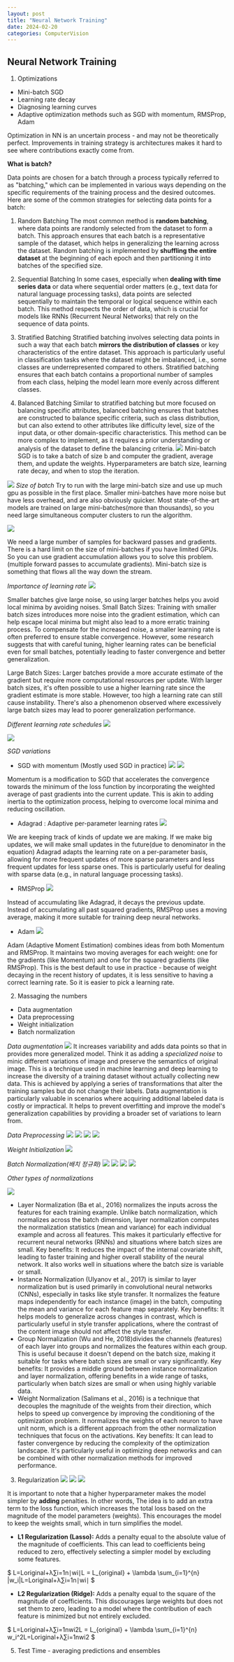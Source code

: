 ```yaml
---
layout: post
title: "Neural Network Training"
date: 2024-02-20
categories: ComputerVision
---
```


## Neural Network Training

1. Optimizations
- Mini-batch SGD
- Learning rate decay
- Diagnosing learning curves
- Adaptive optimization methods such as SGD with momentum, RMSProp, Adam

Optimization in NN is an uncertain process - and may not be theoretically perfect. Improvements in training strategy is architectures makes it hard to see where contributions exactly come from. 

**What is batch?**

Data points are chosen for a batch through a process typically referred to as "batching," which can be implemented in various ways depending on the specific requirements of the training process and the desired outcomes. Here are some of the common strategies for selecting data points for a batch:

1. Random Batching
The most common method is **random batching**, where data points are randomly selected from the dataset to form a batch. This approach ensures that each batch is a representative sample of the dataset, which helps in generalizing the learning across the dataset. Random batching is implemented by **shuffling the entire dataset** at the beginning of each epoch and then partitioning it into batches of the specified size.

2. Sequential Batching
In some cases, especially when **dealing with time series data** or data where sequential order matters (e.g., text data for natural language processing tasks), data points are selected sequentially to maintain the temporal or logical sequence within each batch. This method respects the order of data, which is crucial for models like RNNs (Recurrent Neural Networks) that rely on the sequence of data points.

3. Stratified Batching
Stratified batching involves selecting data points in such a way that each batch **mirrors the distribution of classes** or key characteristics of the entire dataset. This approach is particularly useful in classification tasks where the dataset might be imbalanced, i.e., some classes are underrepresented compared to others. Stratified batching ensures that each batch contains a proportional number of samples from each class, helping the model learn more evenly across different classes.

4. Balanced Batching
Similar to stratified batching but more focused on balancing specific attributes, balanced batching ensures that batches are constructed to balance specific criteria, such as class distribution, but can also extend to other attributes like difficulty level, size of the input data, or other domain-specific characteristics. This method can be more complex to implement, as it requires a prior understanding or analysis of the dataset to define the balancing criteria.
![](/images/2024-02-20.2/01.png)
Mini-batch SGD is to take a batch of size b and computer the gradient, average them, and update the weights. Hyperparameters are batch size, learning rate decay, and when to stop the iteration.


![](/images/2024-02-20.2/02.png)
*Size of batch*
Try to run with the large mini-batch size and use up much gpu as possible in the first place. Smaller mini-batches have more noise but have less overhead, and are also obviously quicker. 
Most state-of-the-art models are trained on large mini-batches(more than thousands), so you need large simultaneous computer clusters to run the algorithm.

![](/images/2024-02-20.2/03.png)

We need a large number of samples for backward passes and gradients. There is a hard limit on the size of mini-batches if you have limited GPUs. So you can use gradient accumulation allows you to solve this problem. (multiple forward passes to accumulate gradients). Mini-batch size is something that flows all the way down the stream. 

*Importance of learning rate*
![](/images/2024-02-20.2/04.png)

Smaller batches give large noise, so using larger batches helps you avoid local minima by avoiding noises. 
Small Batch Sizes: Training with smaller batch sizes introduces more noise into the gradient estimation, which can help escape local minima but might also lead to a more erratic training process. To compensate for the increased noise, a smaller learning rate is often preferred to ensure stable convergence. However, some research suggests that with careful tuning, higher learning rates can be beneficial even for small batches, potentially leading to faster convergence and better generalization. 

Large Batch Sizes: Larger batches provide a more accurate estimate of the gradient but require more computational resources per update. With larger batch sizes, it's often possible to use a higher learning rate since the gradient estimate is more stable. However, too high a learning rate can still cause instability. There's also a phenomenon observed where excessively large batch sizes may lead to poorer generalization performance.

*Different learning rate schedules*
![](/images/2024-02-20.2/05.png)

![](/images/2024-02-20.2/06.png)

*SGD variations*

- SGD with momentum (Mostly used SGD in practice)
![](/images/2024-02-20.2/07.png)
![](/images/2024-02-20.2/08.png)

Momentum is a modification to SGD that accelerates the convergence towards the minimum of the loss function by incorporating the weighted average of past gradients into the current update. This is akin to adding inertia to the optimization process, helping to overcome local minima and reducing oscillation.

- Adagrad : Adaptive per-parameter learning rates
![](/images/2024-02-20.2/09.png)

We are keeping track of kinds of update we are making. If we make big updates, we will make small updates in the future(due to denominator in the equation)
Adagrad adapts the learning rate on a per-parameter basis, allowing for more frequent updates of more sparse parameters and less frequent updates for less sparse ones. This is particularly useful for dealing with sparse data (e.g., in natural language processing tasks).


- RMSProp
![](/images/2024-02-20.2/10.png)

Instead of accumulating like Adagrad, it decays the previous update. Instead of accumulating all past squared gradients, RMSProp uses a moving average, making it more suitable for training deep neural networks. 
​

- Adam
![](/images/2024-02-20.2/11.png)
 
Adam (Adaptive Moment Estimation) combines ideas from both Momentum and RMSProp. It maintains two moving averages for each weight: one for the gradients (like Momentum) and one for the squared gradients (like RMSProp). This is the best default to use in practice - because of weight decaying in the recent history of updates, it is less sensitive to having a correct learning rate. So it is easier to pick a learning rate.



2. Massaging the numbers
- Data augmentation
- Data preprocessing
- Weight initialization
- Batch normalization


*Data augmentation*
![](/images/2024-02-20.2/12.png)
It increases variability and adds data points so that in provides more generalized model. Think it as adding a *specialized noise* to minic different variations of image and preserve the semantics of original image.
This is a technique used in machine learning and deep learning to increase the diversity of a training dataset without actually collecting new data. This is achieved by applying a series of transformations that alter the training samples but do not change their labels. Data augmentation is particularly valuable in scenarios where acquiring additional labeled data is costly or impractical. It helps to prevent overfitting and improve the model's generalization capabilities by providing a broader set of variations to learn from.
 

*Data Preprocessing*
![](/images/2024-02-20.2/13.png)
![](/images/2024-02-20.2/14.png)
![](/images/2024-02-20.2/15.png)
![](/images/2024-02-20.2/16.png)

*Weight Initialization*
![](/images/2024-02-20.2/17.png)


*Batch Normalization(배치 정규화)*
![](/images/2024-02-20.2/18.png)
![](/images/2024-02-20.2/19.png)
![](/images/2024-02-20.2/20.png)
![](/images/2024-02-20.2/21.png)

*Other types of normalizations*

![](/images/2024-02-20.2/22.png)
- Layer Normalization (Ba et al., 2016) normalizes the inputs across the features for each training example. Unlike batch normalization, which normalizes across the batch dimension, layer normalization computes the normalization statistics (mean and variance) for each individual example and across all features. This makes it particularly effective for recurrent neural networks (RNNs) and situations where batch sizes are small. Key benefits: It reduces the impact of the internal covariate shift, leading to faster training and higher overall stability of the neural network. It also works well in situations where the batch size is variable or small.
- Instance Normalization (Ulyanov et al., 2017) is similar to layer normalization but is used primarily in convolutional neural networks (CNNs), especially in tasks like style transfer. It normalizes the feature maps independently for each instance (image) in the batch, computing the mean and variance for each feature map separately. Key benefits: It helps models to generalize across changes in contrast, which is particularly useful in style transfer applications, where the contrast of the content image should not affect the style transfer.
- Group Normalization (Wu and He, 2018)divides the channels (features) of each layer into groups and normalizes the features within each group. This is useful because it doesn't depend on the batch size, making it suitable for tasks where batch sizes are small or vary significantly. Key benefits: It provides a middle ground between instance normalization and layer normalization, offering benefits in a wide range of tasks, particularly when batch sizes are small or when using highly variable data.
- Weight Normalization (Salimans et al., 2016) is a technique that decouples the magnitude of the weights from their direction, which helps to speed up convergence by improving the conditioning of the optimization problem. It normalizes the weights of each neuron to have unit norm, which is a different approach from the other normalization techniques that focus on the activations. Key benefits: It can lead to faster convergence by reducing the complexity of the optimization landscape. It's particularly useful in optimizing deep networks and can be combined with other normalization methods for improved performance.

3. Regularization
![](/images/2024-02-20.2/23.png)
![](/images/2024-02-20.2/24.png)
![](/images/2024-02-20.2/25.png)

It is important to note that a higher hyperparameter makes the model simpler by **adding** penalties. In other words, The idea is to add an extra term to the loss function, which increases the total loss based on the magnitude of the model parameters (weights). This encourages the model to keep the weights small, which in turn simplifies the model. 

*   **L1 Regularization (Lasso):** Adds a penalty equal to the absolute value of the magnitude of coefficients. This can lead to coefficients being reduced to zero, effectively selecting a simpler model by excluding some features.
    
   $ L\=Loriginal+λ∑i\=1n∣wi∣L = L\_{original} + \\lambda \\sum\_{i=1}^{n} |w\_i|L\=Loriginal​+λ∑i\=1n​∣wi​∣ $
    
*   **L2 Regularization (Ridge):** Adds a penalty equal to the square of the magnitude of coefficients. This discourages large weights but does not set them to zero, leading to a model where the contribution of each feature is minimized but not entirely excluded.
    
  $  L\=Loriginal+λ∑i\=1nwi2L = L\_{original} + \\lambda \\sum\_{i=1}^{n} w\_i^2L\=Loriginal​+λ∑i\=1n​wi2​ $


5. Test Time - averaging predictions and ensembles

